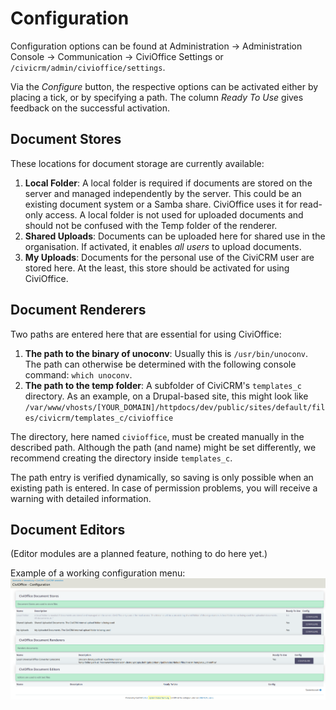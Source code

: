 # Configuration

Configuration options can be found at Administration -> Administration Console
-> Communication -> CiviOffice Settings or `/civicrm/admin/civioffice/settings`.

Via the *Configure* button, the respective options can be activated either by
placing a tick, or by specifying a path. The column *Ready To Use* gives
feedback on the successful activation.

## Document Stores

These locations for document storage are currently available:

1. **Local Folder**: A local folder is required if documents are stored on the
   server and managed independently by the server. This could be an existing
   document system or a Samba share. CiviOffice uses it for read-only access. A
   local folder is not used for uploaded documents and should not be confused
   with the Temp folder of the renderer.
2. **Shared Uploads**: Documents can be uploaded here for shared use in the
   organisation. If activated, it enables *all users* to upload documents.
3. **My Uploads**: Documents for the personal use of the CiviCRM user are stored
   here. At the least, this store should be activated for using CiviOffice.

## Document Renderers

Two paths are entered here that are essential for using CiviOffice:

1. **The path to the binary of unoconv**: Usually this is `/usr/bin/unoconv`.
   The path can otherwise be determined with the following console
   command: ``which unoconv``.
2. **The path to the temp folder**: A subfolder of
   CiviCRM's `templates_c` directory. As an example, on a Drupal-based site,
   this might look like `/var/www/vhosts/[YOUR_DOMAIN]/httpdocs/dev/public/sites/default/files/civicrm/templates_c/civioffice`

The directory, here named ``civioffice``, must be created manually in the
described path. Although the path (and name) might be set differently, we
recommend creating the directory inside `templates_c`.

The path entry is verified dynamically, so saving is only possible when an
existing path is entered. In case of permission problems, you will receive a
warning with detailed information.

## Document Editors

(Editor modules are a planned feature, nothing to do here yet.)

Example of a working configuration menu:
![CiviOffice configuration menu](img/civioffice-configuration.png "CiviOffice configuration menu")
